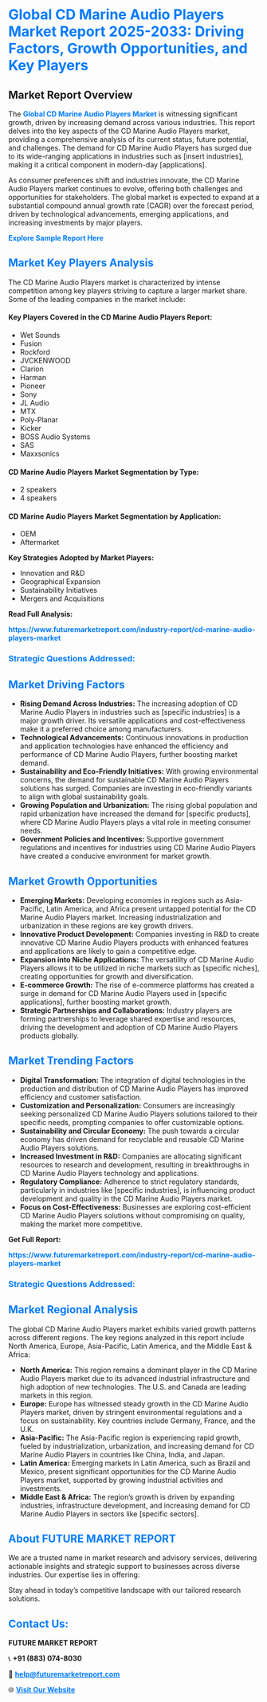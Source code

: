 <h1 style="color: #007BFF;">Global CD Marine Audio Players Market Report 2025-2033: Driving Factors, Growth Opportunities, and Key Players</h1>

<section id="overview">
<h2>Market Report Overview</h2>
<p>The <a href="https://www.futuremarketreport.com/industry-report/cd-marine-audio-players-market" style="color: #007BFF; text-decoration: none;"><strong>Global CD Marine Audio Players Market</strong></a> is witnessing significant growth, driven by increasing demand across various industries. This report delves into the key aspects of the CD Marine Audio Players market, providing a comprehensive analysis of its current status, future potential, and challenges. The demand for CD Marine Audio Players has surged due to its wide-ranging applications in industries such as [insert industries], making it a critical component in modern-day [applications].</p>
<p>As consumer preferences shift and industries innovate, the CD Marine Audio Players market continues to evolve, offering both challenges and opportunities for stakeholders. The global market is expected to expand at a substantial compound annual growth rate (CAGR) over the forecast period, driven by technological advancements, emerging applications, and increasing investments by major players.</p>
</section>

<section id="overview">
<p><a href="https://www.futuremarketreport.com/request-sample/reportId=81649" style="color: #007BFF; text-decoration: none;"><strong>Explore Sample Report Here</strong></a></p>
</section>

<section id="key-players">
<h2 style="color: #007BFF;">Market Key Players Analysis</h2>
<p>The CD Marine Audio Players market is characterized by intense competition among key players striving to capture a larger market share. Some of the leading companies in the market include:</p>
<h4>Key Players Covered in the CD Marine Audio Players Report:</h4>
<ul><li>Wet Sounds</li><li>Fusion</li><li>Rockford</li><li>JVCKENWOOD</li><li>Clarion</li><li>Harman</li><li>Pioneer</li><li>Sony</li><li>JL Audio</li><li>MTX</li><li>Poly-Planar</li><li>Kicker</li><li>BOSS Audio Systems</li><li>SAS</li><li>Maxxsonics</li></ul>
<h4>CD Marine Audio Players Market Segmentation by Type:</h4>
<ul><li>2 speakers</li><li>4 speakers</li></ul>

<h4>CD Marine Audio Players Market Segmentation by Application:</h4>
<ul><li>OEM</li><li>Aftermarket</li></ul>
<p><strong>Key Strategies Adopted by Market Players:</strong></p>
<ul>
<li>Innovation and R&D</li>
<li>Geographical Expansion</li>
<li>Sustainability Initiatives</li>
<li>Mergers and Acquisitions</li>
</ul>
</section>

<section>
<p><strong>Read Full Analysis: </strong></p><a href="https://www.futuremarketreport.com/industry-report/cd-marine-audio-players-market" style="color: #007BFF; text-decoration: none;"><strong>https://www.futuremarketreport.com/industry-report/cd-marine-audio-players-market</strong></a>
<h3 style="color: #007BFF;">Strategic Questions Addressed:</h3>
</section>

<section id="driving-factors">
<h2 style="color: #007BFF;">Market Driving Factors</h2>
<ul>
<li><strong>Rising Demand Across Industries:</strong> The increasing adoption of CD Marine Audio Players in industries such as [specific industries] is a major growth driver. Its versatile applications and cost-effectiveness make it a preferred choice among manufacturers.</li>
<li><strong>Technological Advancements:</strong> Continuous innovations in production and application technologies have enhanced the efficiency and performance of CD Marine Audio Players, further boosting market demand.</li>
<li><strong>Sustainability and Eco-Friendly Initiatives:</strong> With growing environmental concerns, the demand for sustainable CD Marine Audio Players solutions has surged. Companies are investing in eco-friendly variants to align with global sustainability goals.</li>
<li><strong>Growing Population and Urbanization:</strong> The rising global population and rapid urbanization have increased the demand for [specific products], where CD Marine Audio Players plays a vital role in meeting consumer needs.</li>
<li><strong>Government Policies and Incentives:</strong> Supportive government regulations and incentives for industries using CD Marine Audio Players have created a conducive environment for market growth.</li>
</ul>
</section>

<section id="growth-opportunities">
<h2 style="color: #007BFF;">Market Growth Opportunities</h2>
<ul>
<li><strong>Emerging Markets:</strong> Developing economies in regions such as Asia-Pacific, Latin America, and Africa present untapped potential for the CD Marine Audio Players market. Increasing industrialization and urbanization in these regions are key growth drivers.</li>
<li><strong>Innovative Product Development:</strong> Companies investing in R&D to create innovative CD Marine Audio Players products with enhanced features and applications are likely to gain a competitive edge.</li>
<li><strong>Expansion into Niche Applications:</strong> The versatility of CD Marine Audio Players allows it to be utilized in niche markets such as [specific niches], creating opportunities for growth and diversification.</li>
<li><strong>E-commerce Growth:</strong> The rise of e-commerce platforms has created a surge in demand for CD Marine Audio Players used in [specific applications], further boosting market growth.</li>
<li><strong>Strategic Partnerships and Collaborations:</strong> Industry players are forming partnerships to leverage shared expertise and resources, driving the development and adoption of CD Marine Audio Players products globally.</li>
</ul>
</section>

<section id="trending-factors">
<h2 style="color: #007BFF;">Market Trending Factors</h2>
<ul>
<li><strong>Digital Transformation:</strong> The integration of digital technologies in the production and distribution of CD Marine Audio Players has improved efficiency and customer satisfaction.</li>
<li><strong>Customization and Personalization:</strong> Consumers are increasingly seeking personalized CD Marine Audio Players solutions tailored to their specific needs, prompting companies to offer customizable options.</li>
<li><strong>Sustainability and Circular Economy:</strong> The push towards a circular economy has driven demand for recyclable and reusable CD Marine Audio Players solutions.</li>
<li><strong>Increased Investment in R&D:</strong> Companies are allocating significant resources to research and development, resulting in breakthroughs in CD Marine Audio Players technology and applications.</li>
<li><strong>Regulatory Compliance:</strong> Adherence to strict regulatory standards, particularly in industries like [specific industries], is influencing product development and quality in the CD Marine Audio Players market.</li>
<li><strong>Focus on Cost-Effectiveness:</strong> Businesses are exploring cost-efficient CD Marine Audio Players solutions without compromising on quality, making the market more competitive.</li>
</ul>
</section>

<section>
<p><strong>Get Full Report: </strong></p><a href="https://www.futuremarketreport.com/industry-report/cd-marine-audio-players-market" style="color: #007BFF; text-decoration: none;"><strong>https://www.futuremarketreport.com/industry-report/cd-marine-audio-players-market</strong></a>
<h3 style="color: #007BFF;">Strategic Questions Addressed:</h3>
</section>


<section id="regional-analysis">
<h2 style="color: #007BFF;">Market Regional Analysis</h2>
<p>The global CD Marine Audio Players market exhibits varied growth patterns across different regions. The key regions analyzed in this report include North America, Europe, Asia-Pacific, Latin America, and the Middle East & Africa:</p>
<ul>
<li><strong>North America:</strong> This region remains a dominant player in the CD Marine Audio Players market due to its advanced industrial infrastructure and high adoption of new technologies. The U.S. and Canada are leading markets in this region.</li>
<li><strong>Europe:</strong> Europe has witnessed steady growth in the CD Marine Audio Players market, driven by stringent environmental regulations and a focus on sustainability. Key countries include Germany, France, and the U.K.</li>
<li><strong>Asia-Pacific:</strong> The Asia-Pacific region is experiencing rapid growth, fueled by industrialization, urbanization, and increasing demand for CD Marine Audio Players in countries like China, India, and Japan.</li>
<li><strong>Latin America:</strong> Emerging markets in Latin America, such as Brazil and Mexico, present significant opportunities for the CD Marine Audio Players market, supported by growing industrial activities and investments.</li>
<li><strong>Middle East & Africa:</strong> The region’s growth is driven by expanding industries, infrastructure development, and increasing demand for CD Marine Audio Players in sectors like [specific sectors].</li>
</ul>
</section>

<footer>
<h2 style="color: #007BFF;">About FUTURE MARKET REPORT</h2>
<p>We are a trusted name in market research and advisory services, delivering actionable insights and strategic support to businesses across diverse industries. Our expertise lies in offering:</p>

<p>Stay ahead in today’s competitive landscape with our tailored research solutions.</p>

<h2 style="color: #007BFF;">Contact Us:</h2>
<p><strong>FUTURE MARKET REPORT</strong></p>
<p>📞 <strong>+91 (883) 074-8030</strong></p>
<p>📧 <strong><a href="mailto:help@futuremarketreport.com" style="color: #007BFF;">help@futuremarketreport.com</a></strong></p>
<p>🌐 <strong><a href="https://www.futuremarketreport.com/" style="color: #007BFF;">Visit Our Website</a></strong></p>
</footer>